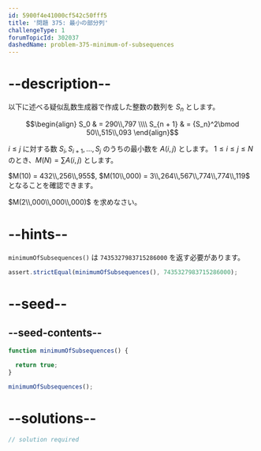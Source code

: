 ```yaml
---
id: 5900f4e41000cf542c50fff5
title: '問題 375: 最小の部分列'
challengeType: 1
forumTopicId: 302037
dashedName: problem-375-minimum-of-subsequences
---
```


# --description--

以下に述べる疑似乱数生成器で作成した整数の数列を $S_n$ とします。

$$\begin{align}         S_0 & = 290\\,797 \\\\
  S_{n + 1} & = {S_n}^2\bmod 50\\,515\\,093 \end{align}$$

$i ≤ j$ に対する数 $S_i, S_{i + 1}, \ldots, S_j$ のうちの最小数を $A(i, j)$ とします。 $1 ≤ i ≤ j ≤ N$ のとき、$M(N) = \sum A(i, j)$ とします。

$M(10) = 432\\,256\\,955$, $M(10\\,000) = 3\\,264\\,567\\,774\\,774\\,119$ となることを確認できます。

$M(2\\,000\\,000\\,000)$ を求めなさい。

# --hints--

`minimumOfSubsequences()` は `7435327983715286000` を返す必要があります。

```js
assert.strictEqual(minimumOfSubsequences(), 7435327983715286000);
```

# --seed--

## --seed-contents--

```js
function minimumOfSubsequences() {

  return true;
}

minimumOfSubsequences();
```

# --solutions--

```js
// solution required
```
